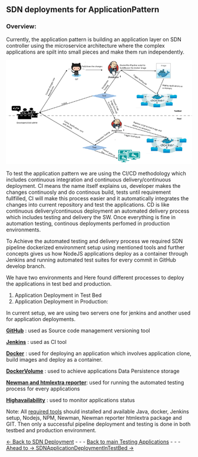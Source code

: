 ## SDN deployments for ApplicationPattern
### Overview:
Currently, the application pattern is building an application layer on SDN controller using the microservice architecture where the complex applications are spilt into small pieces and make them run independently. 

![Overview](Images/sdn%20application%20deployment.PNG)

To test the application pattern we are using the CI/CD methodology which includes continuous integration and continuous delivery/continuous deployment. CI means the name itself explains us, developer makes the changes continuosly and do continous build, tests until requirement fullfilled, CI will make this process easier and it automatically integrates the changes into current repository and test the applications. CD is like continuous delivery/continuous deployment an automated delivery process which includes testing and delivery the SW. Once everything is fine in automation testing, continous deployments perfomed in production environments.

To Achieve the automated testing and delivery process we required SDN pipeline dockerized environment setup using mentioned tools and further concepts gives us how NodeJS applications deploy as a container through Jenkins and running automated test suites for every commit in GitHub develop branch.

We have two environments and Here found different processes to deploy the applications in test bed and production.

   1. Application Deployment in Test Bed
   2. Application Deployment in Production:

In current setup, we are using two servers one for jenkins and another used for application deployments.

**[GitHub](../Tools/Git/GitOverview.md)** :  used as Source code management versioning tool

**[Jenkins](../Tools/Jenkins/Introduction.md)** :  used as CI tool 

**[Docker](../Tools/Docker/ConceptsAndOverview.md)** :  used for deploying an application which involves application clone, build images and deploy as a container.

**[DockerVolume](../Tools/Docker/DockerVolumes.md)** : used to achieve applications Data Persistence storage 

**[Newman and htmlextra reporter](../Tools/Newman/Newman.md)**:  used for running the automated testing process for every applications

**[Highavailability](../Tools/Scripts/Scripts.md)** : used to monitor applications status

Note: All [required tools](https://github.com/openBackhaul/ApplicationPattern/tree/develop/doc/TestingApplications/Infrastructure/Tools) should installed and available Java, docker, Jenkins setup, Nodejs, NPM, Newman, Newman reporter htmlextra package and GIT. Then only a successful pipeline deployment and testing is done in both testbed and production environment.

[<- Back to SDN Deployment](./Concepts.md) - - - [Back to main Testing Applications](../../../TestingApplications.md) - - - [Ahead to -> SDNApplicationDeploymentInTestBed ->](../SDNApplicationPatternDeployment/AppDeploymentInTestBed.md)